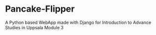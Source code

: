 # Pancake-Flipper
A Python based WebApp made with Django for Introduction to Advance Studies in Uppsala Module 3
